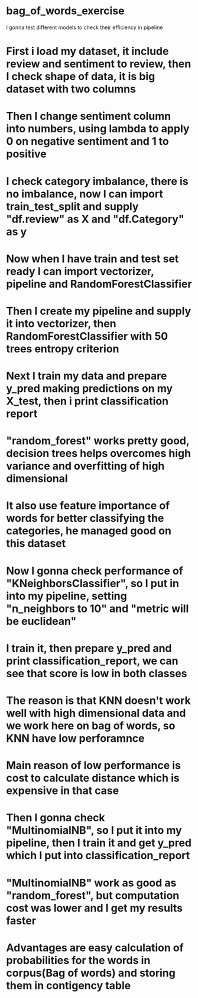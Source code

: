 # bag_of_words_exercise
I gonna test different models to check their efficiency in pipeline
# First i load my dataset, it include review and sentiment to review, then I check shape of data, it is big dataset with two columns
# Then I change sentiment column into numbers, using lambda to apply 0 on negative sentiment and 1 to positive
# I check category imbalance, there is no imbalance, now I can import train_test_split and supply "df.review" as X and "df.Category" as y
# Now when I have train and test set ready I can import vectorizer, pipeline and RandomForestClassifier
# Then I create my pipeline and supply it into vectorizer, then RandomForestClassifier with 50 trees entropy criterion
# Next I train my data and prepare y_pred making predictions on my X_test, then i print classification report
# "random_forest" works pretty good, decision trees helps overcomes high variance and overfitting of high dimensional
# It also use feature importance of words for better classifying the categories, he managed good on this dataset
# Now I gonna check performance of "KNeighborsClassifier", so I put in into my pipeline, setting "n_neighbors to 10" and "metric will be euclidean"
# I train it, then prepare y_pred and print classification_report, we can see that score is low in both classes 
# The reason is that KNN doesn't work well with high dimensional data and we work here on bag of words, so KNN have low perforamnce
# Main reason of low performance is cost to calculate distance which is expensive in that case
# Then I gonna check "MultinomialNB", so I put it into my pipeline, then I train it and get y_pred which I put into classification_report
# "MultinomialNB" work as good as "random_forest", but computation cost was lower and I get my results faster
# Advantages are easy calculation of probabilities for the words in corpus(Bag of words) and storing them in contigency table
